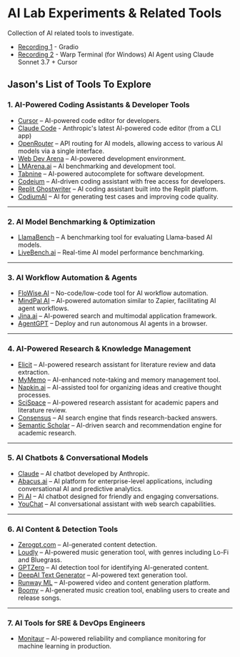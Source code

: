 # AI Lab Experiments & Related Tools
Collection of AI related tools to investigate.

- [Recording 1](ep01.md) - Gradio
- [Recording 2](ep02.md) - Warp Terminal (for Windows) AI Agent using Claude Sonnet 3.7 + Cursor

## Jason's List of Tools To Explore

### 1. AI-Powered Coding Assistants & Developer Tools
- [Cursor](https://www.cursor.com/) – AI-powered code editor for developers.
- [Claude Code](https://github.com/anthropics/claude-code) - Anthropic's latest AI-powered code editor (from a CLI app)
- [OpenRouter](https://openrouter.ai/) – API routing for AI models, allowing access to various AI models via a single interface.
- [Web Dev Arena](https://web.lmarena.ai/) – AI-powered development environment.
- [LMArena.ai](https://lmarena.ai) – AI benchmarking and development tool.
- [Tabnine](https://www.tabnine.com/) – AI-powered autocomplete for software development.
- [Codeium](https://www.codeium.com/) – AI-driven coding assistant with free access for developers.
- [Replit Ghostwriter](https://replit.com/site/ghostwriter) – AI coding assistant built into the Replit platform.
- [CodiumAI](https://www.codium.ai/) – AI for generating test cases and improving code quality.

---

### 2. AI Model Benchmarking & Optimization
- [LlamaBench](https://github.com/ggerganov/llama.cpp/blob/master/examples/llama-bench/README.md) – A benchmarking tool for evaluating Llama-based AI models.
- [LiveBench.ai](https://livebench.ai) – Real-time AI model performance benchmarking.

---

### 3. AI Workflow Automation & Agents
- [FloWise.AI](https://flowiseai.com/) – No-code/low-code tool for AI workflow automation.
- [MindPal AI](https://mindpal.space/) – AI-powered automation similar to Zapier, facilitating AI agent workflows.
- [Jina.ai](https://jina.ai) – AI-powered search and multimodal application framework.
- [AgentGPT](https://agentgpt.reworkd.ai/) – Deploy and run autonomous AI agents in a browser.

---

### 4. AI-Powered Research & Knowledge Management
- [Elicit](https://elicit.com/?redirected=true) – AI-powered research assistant for literature review and data extraction.
- [MyMemo](https://mymemo.ai/) – AI-enhanced note-taking and memory management tool.
- [Napkin.ai](https://www.napkin.ai/) – AI-assisted tool for organizing ideas and creative thought processes.
- [SciSpace](https://typeset.io/) – AI-powered research assistant for academic papers and literature review.
- [Consensus](https://consensus.app/) – AI search engine that finds research-backed answers.
- [Semantic Scholar](https://www.semanticscholar.org/) – AI-driven search and recommendation engine for academic research.

---

### 5. AI Chatbots & Conversational Models
- [Claude](https://claude.ai/login?returnTo=%2F%3F) – AI chatbot developed by Anthropic.
- [Abacus.ai](https://abacus.ai/) – AI platform for enterprise-level applications, including conversational AI and predictive analytics.
- [Pi AI](https://heypi.com/) – AI chatbot designed for friendly and engaging conversations.
- [YouChat](https://you.com/chat) – AI conversational assistant with web search capabilities.

---

### 6. AI Content & Detection Tools
- [Zerogpt.com](https://zerogpt.com) – AI-generated content detection.
- [Loudly](https://www.loudly.com/) – AI-powered music generation tool, with genres including Lo-Fi and Bluegrass.
- [GPTZero](https://gptzero.me/) – AI detection tool for identifying AI-generated content.
- [DeepAI Text Generator](https://deepai.org/machine-learning-model/text-generator) – AI-powered text generation tool.
- [Runway ML](https://runwayml.com/) – AI-powered video and content generation platform.
- [Boomy](https://boomy.com/) – AI-generated music creation tool, enabling users to create and release songs.

---

### 7. AI Tools for SRE & DevOps Engineers
- [Monitaur](https://monitaur.ai/) – AI-powered reliability and compliance monitoring for machine learning in production.
